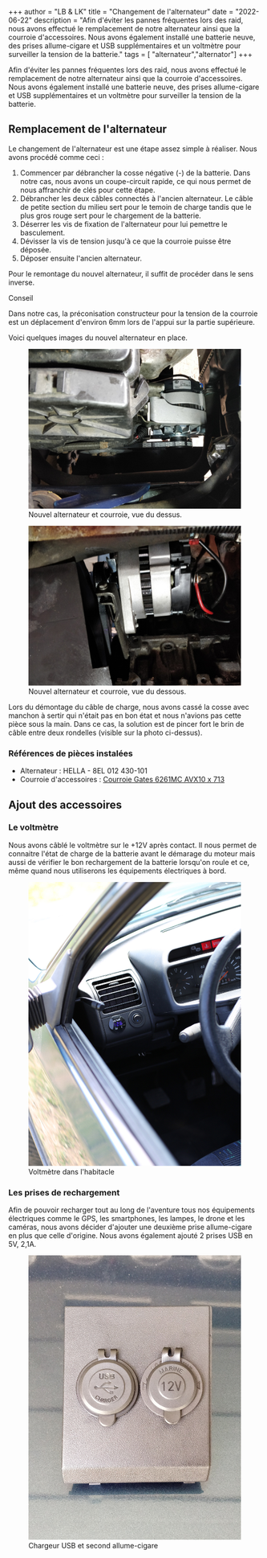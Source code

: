 +++
author = "LB & LK"
title = "Changement de l'alternateur"
date = "2022-06-22"
description = "Afin d'éviter les pannes fréquentes lors des raid, nous avons effectué le remplacement de notre alternateur ainsi que la courroie d'accessoires. Nous avons également installé une batterie neuve, des prises allume-cigare et USB supplémentaires et un voltmètre pour surveiller la tension de la batterie."
tags = [ "alternateur","alternator"]
+++

Afin d'éviter les pannes fréquentes lors des raid, nous avons effectué le remplacement de notre alternateur ainsi que la courroie d'accessoires. Nous avons également installé une batterie neuve, des prises allume-cigare et USB supplémentaires et un voltmètre pour surveiller la tension de la batterie.

## Remplacement de l'alternateur

Le changement de l'alternateur est une étape assez simple à réaliser. Nous avons procédé comme ceci :
1. Commencer par débrancher la cosse négative (-) de la batterie. Dans notre cas, nous avons un coupe-circuit rapide, ce qui nous permet de nous affranchir de clés pour cette étape.
2. Débrancher les deux câbles connectés à l'ancien alternateur. Le câble de petite section du milieu sert pour le temoin de charge tandis que le plus gros rouge sert pour le chargement de la batterie.
3. Déserrer les vis de fixation de l'alternateur pour lui pemettre le basculement.
4. Dévisser la vis de tension jusqu'à ce que la courroie puisse être déposée.
5. Déposer ensuite l'ancien alternateur.

Pour le remontage du nouvel alternateur, il suffit de procéder dans le sens inverse.

Conseil

Dans notre cas, la préconisation constructeur pour la tension de la courroie est un déplacement d'environ 6mm lors de l'appui sur la partie supérieure.

Voici quelques images du nouvel alternateur en place.

<figure>
    <img loading="lazy" class="image-article" src="/images/alternator-replacement/alternator-replacement-1.jpg" alt="Alternator #1">
    <figcaption class="figure-caption">Nouvel alternateur et courroie, vue du dessus.</figcaption>
</figure>

<figure>
    <img loading="lazy" class="image-article" src="/images/alternator-replacement/alternator-replacement-2.jpg" alt="Alternator #2">
    <figcaption class="figure-caption">Nouvel alternateur et courroie, vue du dessous.</figcaption>
</figure>

Lors du démontage du câble de charge, nous avons cassé la cosse avec manchon à sertir qui n'était pas en bon état et nous n'avions pas cette pièce sous la main. Dans ce cas, la solution est de pincer fort le brin de câble entre deux rondelles (visible sur la photo ci-dessus).

### Références de pièces instalées
- Alternateur : HELLA - 8EL 012 430-101
- Courroie d'accessoires : <a href="https://www.gates.com/fr/fr/search.p.8532-000000-000000.v.8532-16261.html" target="_blank">Courroie Gates 6261MC AVX10 x 713</a>

## Ajout des accessoires
### Le voltmètre
Nous avons câblé le voltmètre sur le +12V après contact. Il nous permet de connaitre l'état de charge de la batterie avant le démarage du moteur mais aussi de vérifier le bon rechargement de la batterie lorsqu'on roule et ce, même quand nous utiliserons les équipements électriques à bord.

<figure>
    <img loading="lazy" class="image-article" src="/images/alternator-replacement/alternator-replacement-4.jpg" alt="Voltmeter">
    <figcaption class="figure-caption">Voltmètre dans l'habitacle</figcaption>
</figure>

### Les prises de rechargement
Afin de pouvoir recharger tout au long de l'aventure tous nos équipements électriques comme le GPS, les smartphones, les lampes, le drone et les caméras, nous avons décider d'ajouter une deuxième prise allume-cigare en plus que celle d'origine. Nous avons également ajouté 2 prises USB en 5V, 2,1A.

<figure>
    <img loading="lazy" class="image-article" src="/images/alternator-replacement/alternator-replacement-3.jpg" alt="USB and cigarette lighter sockets">
    <figcaption class="figure-caption">Chargeur USB et second allume-cigare</figcaption>
</figure>